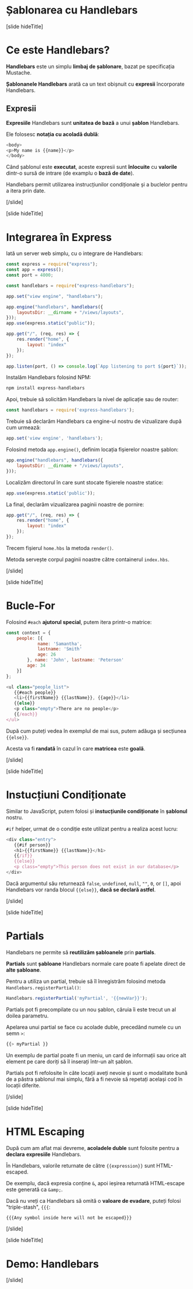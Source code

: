 # Șablonarea cu Handlebars

[slide hideTitle]
# Ce este Handlebars?

**Handlebars** este un simplu **limbaj de șablonare**, bazat pe specificația Mustache.

**Șablonanele Handlebars** arată ca un text obișnuit cu **expresii** încorporate Handlebars.

## Expresii

**Expresiile** Handlebars sunt **unitatea de bază** a unui **șablon** Handlebars.

Ele folosesc **notația cu acoladă dublă**:

```js
<body>
<p>My name is {{name}}</p>
</body>
```

Când șablonul este **executat**, aceste expresii sunt **înlocuite** cu **valorile** dintr-o sursă de intrare (de examplu o **bază de date**).

Handlebars permit utilizarea instrucțiunilor condiționale și a buclelor pentru a itera prin date.

[/slide]

[slide hideTitle]
# Integrarea în Express

Iată un server web simplu, cu o integrare de Handlebars:

```js
const express = require("express");
const app = express();
const port = 4000;

const handlebars = require("express-handlebars");

app.set("view engine", "handlebars");

app.engine("handlebars", handlebars({
    layoutsDir: __dirname + "/views/layouts",
}));
app.use(express.static("public"));

app.get("/", (req, res) => {
    res.render("home", {
        layout: "index"
    });
});

app.listen(port, () => console.log(`App listening to port ${port}`));
```

Instalăm Handlebars folosind NPM:

```js
npm install express-handlebars
```

Apoi, trebuie să solicităm Handlebars la nivel de aplicație sau de router:

```js
const handlebars = require('express-handlebars');
```

Trebuie să declarăm Handlebars ca engine-ul nostru de vizualizare după cum urmează:

```js
app.set('view engine', 'handlebars');
```

Folosind metoda `app.engine()`, definim locația fișierelor noastre șablon:

```js
app.engine("handlebars", handlebars({
    layoutsDir: __dirname + "/views/layouts",
}));
```

Localizăm directorul în care sunt stocate fișierele noastre statice:

```js
app.use(express.static('public'));
```

La final, declarăm vizualizarea paginii noastre de pornire:

```js
app.get("/", (req, res) => {
    res.render("home", {
        layout: "index"
    });
});
```

Trecem fișierul `home.hbs` la metoda `render()`.

Metoda servește corpul paginii noastre către containerul `index.hbs`.

[/slide]

[slide hideTitle]
# Bucle-For

Folosind `#each` **ajutorul special**, putem itera printr-o matrice:

```js
const context = {
    people: [{
            name: 'Samantha',
            lastname: 'Smith'
            age: 26
        }, name: 'John', lastname: 'Peterson'
        age: 34
    }]
};
```

```js
<ul class="people_list">
   {{#each people}}
   <li>{{firstName}} {{lastName}}, {{age}}</li>
   {{else}}
   <p class="empty">There are no people</p>
   {{/each}}
</ul>
```

După cum puteți vedea în exemplul de mai sus, putem adăuga și secțiunea `{{else}}`.

Acesta va fi **randată** în cazul în care **matricea** este **goală**.

[/slide]

[slide hideTitle]
# Instucțiuni Condiționate

Similar to JavaScript, putem folosi și **instucțiunile condiționate** în **șablonul** nostru.

 `#if` helper, urmat de o condiție este utilizat pentru a realiza acest lucru:

```js
<div class="entry">
   {{#if person}}
   <h1>{{firstName}} {{lastName}}</h1>
   {{/if}}
   {{else}}
   <p class="empty">This person does not exist in our database</p>
</div>
```

Dacă argumentul său returnează `false`, `undefined`, `null`, `""`, `0`, or `[]`, apoi Handlebars vor randa blocul `{{else}}`, **dacă se declară astfel**.

[/slide]

[slide hideTitle]
# Partials

Handlebars ne permite să **reutilizăm șabloanele** prin **partials**.

**Partials** sunt **șabloane** Handlebars normale care poate fi apelate direct de **alte șabloane**.

Pentru a utiliza un partial, trebuie să îl înregistrăm folosind metoda `Handlebars.registerPartial()`:

```js
Handlebars.registerPartial('myPartial', '{{newVar}}');
```

Partials pot fi precompilate cu un nou șablon, căruia îi este trecut un al doilea parametru.

Apelarea unui partial se face cu acolade duble, precedând numele cu un semn `>`:

```js
{{> myPartial }}
```

Un exemplu de partial poate fi un meniu, un card de informații sau orice alt element pe care doriți să îl inserați într-un alt șablon.

Partials pot fi refolosite în câte locații aveți nevoie și sunt o modalitate bună de a păstra șablonul mai simplu, fără a fi nevoie să repetați același cod în locații diferite.

[/slide]

[slide hideTitle]
# HTML Escaping

După cum am aflat mai devreme, **acoladele duble** sunt folosite pentru a **declara** **expresiile** Handlebars.

În Handlebars, valorile returnate de către `{{expression}}` sunt HTML\-escaped.

De exemplu, dacă expresia conține `&`, apoi ieșirea returnată HTML-escape este generată ca `&amp;`.

Dacă nu vreți ca Handlebars să omită o **valoare de evadare**, puteți folosi "triple-stash", `{{{`:

```js
{{{Any symbol inside here will not be escaped}}}
```

[/slide]

[slide hideTitle]
# Demo: Handlebars

[/slide]